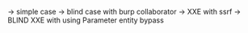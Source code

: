 -> simple case
-> blind case with burp collaborator 
-> XXE with ssrf
-> BLIND XXE with using Parameter entity bypass